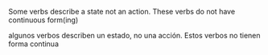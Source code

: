 Some verbs describe a state not an action. These verbs do not have continuous form(ing)

algunos verbos describen un estado, no una acción. Estos verbos no tienen forma continua

